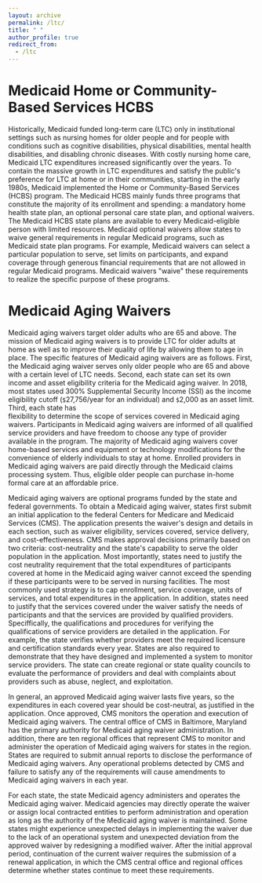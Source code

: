 ```yaml
---
layout: archive
permalink: /ltc/
title: " "
author_profile: true
redirect_from:
  - /ltc
---
```


Medicaid Home or Community-Based Services HCBS
======
Historically, Medicaid funded long-term care (LTC) only in institutional settings such
as nursing homes for older people and for people with conditions such as cognitive
disabilities, physical disabilities, mental health disabilities, and disabling chronic
diseases. With costly nursing home care, Medicaid LTC expenditures increased
significantly over the years. To contain the massive growth in LTC expenditures and
satisfy the public's preference for LTC at home or in their communities, starting in the
early 1980s, Medicaid implemented the Home or Community-Based Services (HCBS)
program. The Medicaid HCBS mainly funds three programs that constitute the majority
of its enrollment and spending: a mandatory home health state plan, an optional
personal care state plan, and optional waivers. The Medicaid HCBS state plans are
available to every Medicaid-eligible person with limited resources. Medicaid optional
waivers allow states to waive general requirements in regular Medicaid programs, such as
Medicaid state plan programs. For example, Medicaid waivers can select a particular
population to serve, set limits on participants, and expand coverage through generous financial requirements that are not allowed in regular Medicaid programs. Medicaid
waivers "waive" these requirements to realize the specific purpose of these programs.

Medicaid Aging Waivers
======
Medicaid aging waivers target older adults who are 65 and above. The mission of
Medicaid aging waivers is to provide LTC for older adults at home as well as to improve
their quality of life by allowing them to age in place. The specific features of Medicaid
aging waivers are as follows. First, the Medicaid aging waiver serves only older people
who are 65 and above with a certain level of LTC needs. Second, each state can set its
own income and asset eligibility criteria for the Medicaid aging waiver. In 2018, most
states used 300% Supplemental Security Income (SSI) as the income eligibility cutoff
(`$`27,756/year for an individual) and `$`2,000 as an asset limit. Third, each state has  
flexibility to determine the scope of services covered in Medicaid aging waivers. Participants in Medicaid aging waivers are informed of all qualified service providers and
have freedom to choose any type of provider available in the program. The majority of
Medicaid aging waivers cover home-based services and equipment or technology
modifications for the convenience of elderly individuals to stay at home. Enrolled
providers in Medicaid aging waivers are paid directly through the Medicaid claims
processing system. Thus, eligible older people can purchase in-home formal care at an affordable price.

Medicaid aging waivers are optional programs funded by the state and federal
governments. To obtain a Medicaid aging waiver, states first submit an initial
application to the federal Centers for Medicare and Medicaid Services (CMS). The
application presents the waiver's design and details in each section, such as waiver
eligibility, services covered, service delivery, and cost-effectiveness. CMS makes approval
decisions primarily based on two criteria: cost-neutrality and the state's capability to
serve the older population in the application. Most importantly, states need to justify
the cost neutrality requirement that the total expenditures of participants covered at
home in the Medicaid aging waiver cannot exceed the spending if these participants were
to be served in nursing facilities. The most commonly used strategy is to cap enrollment,
service coverage, units of services, and total expenditures in the application. 
In addition, states need to justify that the services covered under the waiver satisfy the
needs of participants and that the services are provided by qualified providers.
Speciffically, the qualifications and procedures for verifying the qualifications of service
providers are detailed in the application. For example, the state verifies whether
providers meet the required licensure and certification standards every year. States are
also required to demonstrate that they have designed and implemented a system to
monitor service providers. The state can create regional or state quality councils to
evaluate the performance of providers and deal with complaints about providers such as
abuse, neglect, and exploitation.

In general, an approved Medicaid aging waiver lasts five years, so the expenditures in
each covered year should be cost-neutral, as justified in the application. Once approved,
CMS monitors the operation and execution of Medicaid aging waivers. The central office
of CMS in Baltimore, Maryland has the primary authority for Medicaid aging waiver
administration. In addition, there are ten regional offices that represent CMS to monitor
and administer the operation of Medicaid aging waivers for states in the region. States
are required to submit annual reports to disclose the performance of Medicaid aging
waivers. Any operational problems detected by CMS and failure to satisfy any of the
requirements will cause amendments to Medicaid aging waivers in each year.

For each state, the state Medicaid agency administers and operates the Medicaid
aging waiver. Medicaid agencies may directly operate the waiver or assign local
contracted entities to perform administration and operation as long as the authority of
the Medicaid aging waiver is maintained. Some states might experience unexpected
delays in implementing the waiver due to the lack of an operational system and
unexpected deviation from the approved waiver by redesigning a modified waiver. After
the initial approval period, continuation of the current waiver requires the submission of
a renewal application, in which the CMS central office and regional offices determine
whether states continue to meet these requirements.
